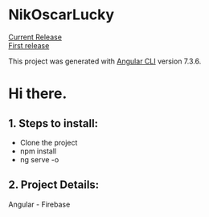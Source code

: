 
# NikOscarLucky
<a href='https://nikoscar.firebaseapp.com'>Current Release</a><br>
<a href='https://dynamo-t.firebaseapp.com'>First release</a>


This project was generated with [Angular CLI](https://github.com/angular/angular-cli) version 7.3.6.

<h1>Hi there.</h1>

<h2>1. Steps to install:</h2>
<ul>
    <li>Clone the project</li>
    <li>npm install</li>
    <li>ng serve -o</li>        
</ul>

<h2>2. Project Details:</h2>
<p>Angular - Firebase</p>
